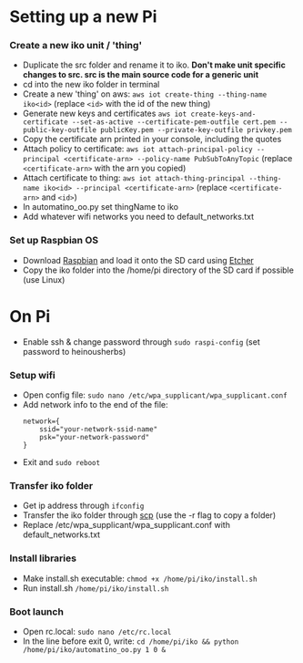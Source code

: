 # Setting up a new Pi

### Create a new iko unit / 'thing'
* Duplicate the src folder and rename it to iko. **Don't make unit specific changes to src. src is the main source code for a generic unit**
* cd into the new iko folder in terminal
* Create a new 'thing' on aws: `aws iot create-thing --thing-name iko<id>` (replace `<id>` with the id of the new thing)
* Generate new keys and certificates `aws iot create-keys-and-certificate --set-as-active --certificate-pem-outfile cert.pem --public-key-outfile publicKey.pem --private-key-outfile privkey.pem`
* Copy the certificate arn printed in your console, including the quotes
* Attach policy to certificate: `aws iot attach-principal-policy --principal <certificate-arn> --policy-name PubSubToAnyTopic` (replace `<certificate-arn>` with the arn you copied)
* Attach certificate to thing: `aws iot attach-thing-principal --thing-name iko<id> --principal <certificate-arn>` (replace `<certificate-arn>` and `<id>`)
* In automatino_oo.py set thingName to iko<id>
* Add whatever wifi networks you need to default_networks.txt

### Set up Raspbian OS
* Download [Raspbian](https://www.raspberrypi.org/downloads/raspbian/) and load it onto the SD card using [Etcher](https://etcher.io)
* Copy the iko folder into the /home/pi directory of the SD card if possible (use Linux)

# On Pi
* Enable ssh & change password through `sudo raspi-config` (set password to heinousherbs)
### Setup wifi
  * Open config file: `sudo nano /etc/wpa_supplicant/wpa_supplicant.conf`
  * Add network info to the end of the file:
    ```
    network={
        ssid="your-network-ssid-name"
        psk="your-network-password"
    }
    ```
  * Exit and `sudo reboot`
### Transfer iko folder
  * Get ip address through `ifconfig`
  * Transfer the iko folder through [scp](https://www.raspberrypi.org/documentation/remote-access/ssh/scp.md) (use the -r flag to copy a folder)
* Replace /etc/wpa_supplicant/wpa_supplicant.conf with default_networks.txt
### Install libraries
* Make install.sh executable: `chmod +x /home/pi/iko/install.sh`
* Run install.sh `/home/pi/iko/install.sh`
### Boot launch
* Open rc.local: `sudo nano /etc/rc.local`
* In the line before exit 0, write: `cd /home/pi/iko && python /home/pi/iko/automatino_oo.py 1 0 &`
